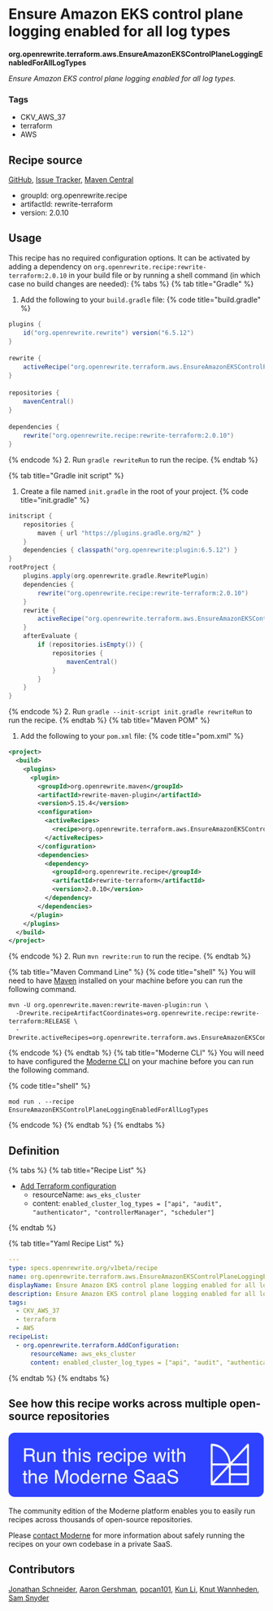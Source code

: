# Ensure Amazon EKS control plane logging enabled for all log types

**org.openrewrite.terraform.aws.EnsureAmazonEKSControlPlaneLoggingEnabledForAllLogTypes**

_Ensure Amazon EKS control plane logging enabled for all log types._

### Tags

* CKV_AWS_37
* terraform
* AWS

## Recipe source

[GitHub](https://github.com/openrewrite/rewrite-terraform/blob/main/src/main/resources/META-INF/rewrite/aws.yml), [Issue Tracker](https://github.com/openrewrite/rewrite-terraform/issues), [Maven Central](https://central.sonatype.com/artifact/org.openrewrite.recipe/rewrite-terraform/2.0.10/jar)

* groupId: org.openrewrite.recipe
* artifactId: rewrite-terraform
* version: 2.0.10


## Usage

This recipe has no required configuration options. It can be activated by adding a dependency on `org.openrewrite.recipe:rewrite-terraform:2.0.10` in your build file or by running a shell command (in which case no build changes are needed): 
{% tabs %}
{% tab title="Gradle" %}
1. Add the following to your `build.gradle` file:
{% code title="build.gradle" %}
```groovy
plugins {
    id("org.openrewrite.rewrite") version("6.5.12")
}

rewrite {
    activeRecipe("org.openrewrite.terraform.aws.EnsureAmazonEKSControlPlaneLoggingEnabledForAllLogTypes")
}

repositories {
    mavenCentral()
}

dependencies {
    rewrite("org.openrewrite.recipe:rewrite-terraform:2.0.10")
}
```
{% endcode %}
2. Run `gradle rewriteRun` to run the recipe.
{% endtab %}

{% tab title="Gradle init script" %}
1. Create a file named `init.gradle` in the root of your project.
{% code title="init.gradle" %}
```groovy
initscript {
    repositories {
        maven { url "https://plugins.gradle.org/m2" }
    }
    dependencies { classpath("org.openrewrite:plugin:6.5.12") }
}
rootProject {
    plugins.apply(org.openrewrite.gradle.RewritePlugin)
    dependencies {
        rewrite("org.openrewrite.recipe:rewrite-terraform:2.0.10")
    }
    rewrite {
        activeRecipe("org.openrewrite.terraform.aws.EnsureAmazonEKSControlPlaneLoggingEnabledForAllLogTypes")
    }
    afterEvaluate {
        if (repositories.isEmpty()) {
            repositories {
                mavenCentral()
            }
        }
    }
}
```
{% endcode %}
2. Run `gradle --init-script init.gradle rewriteRun` to run the recipe.
{% endtab %}
{% tab title="Maven POM" %}
1. Add the following to your `pom.xml` file:
{% code title="pom.xml" %}
```xml
<project>
  <build>
    <plugins>
      <plugin>
        <groupId>org.openrewrite.maven</groupId>
        <artifactId>rewrite-maven-plugin</artifactId>
        <version>5.15.4</version>
        <configuration>
          <activeRecipes>
            <recipe>org.openrewrite.terraform.aws.EnsureAmazonEKSControlPlaneLoggingEnabledForAllLogTypes</recipe>
          </activeRecipes>
        </configuration>
        <dependencies>
          <dependency>
            <groupId>org.openrewrite.recipe</groupId>
            <artifactId>rewrite-terraform</artifactId>
            <version>2.0.10</version>
          </dependency>
        </dependencies>
      </plugin>
    </plugins>
  </build>
</project>
```
{% endcode %}
2. Run `mvn rewrite:run` to run the recipe.
{% endtab %}

{% tab title="Maven Command Line" %}
{% code title="shell" %}
You will need to have [Maven](https://maven.apache.org/download.cgi) installed on your machine before you can run the following command.

```shell
mvn -U org.openrewrite.maven:rewrite-maven-plugin:run \
  -Drewrite.recipeArtifactCoordinates=org.openrewrite.recipe:rewrite-terraform:RELEASE \
  -Drewrite.activeRecipes=org.openrewrite.terraform.aws.EnsureAmazonEKSControlPlaneLoggingEnabledForAllLogTypes
```
{% endcode %}
{% endtab %}
{% tab title="Moderne CLI" %}
You will need to have configured the [Moderne CLI](https://docs.moderne.io/moderne-cli/cli-intro) on your machine before you can run the following command.

{% code title="shell" %}
```shell
mod run . --recipe EnsureAmazonEKSControlPlaneLoggingEnabledForAllLogTypes
```
{% endcode %}
{% endtab %}
{% endtabs %}

## Definition

{% tabs %}
{% tab title="Recipe List" %}
* [Add Terraform configuration](../../terraform/addconfiguration.md)
  * resourceName: `aws_eks_cluster`
  * content: `enabled_cluster_log_types = ["api", "audit", "authenticator", "controllerManager", "scheduler"]`

{% endtab %}

{% tab title="Yaml Recipe List" %}
```yaml
---
type: specs.openrewrite.org/v1beta/recipe
name: org.openrewrite.terraform.aws.EnsureAmazonEKSControlPlaneLoggingEnabledForAllLogTypes
displayName: Ensure Amazon EKS control plane logging enabled for all log types
description: Ensure Amazon EKS control plane logging enabled for all log types.
tags:
  - CKV_AWS_37
  - terraform
  - AWS
recipeList:
  - org.openrewrite.terraform.AddConfiguration:
      resourceName: aws_eks_cluster
      content: enabled_cluster_log_types = ["api", "audit", "authenticator", "controllerManager", "scheduler"]

```
{% endtab %}
{% endtabs %}

## See how this recipe works across multiple open-source repositories

[![Moderne Link Image](/.gitbook/assets/ModerneRecipeButton.png)](https://app.moderne.io/recipes/org.openrewrite.terraform.aws.EnsureAmazonEKSControlPlaneLoggingEnabledForAllLogTypes)

The community edition of the Moderne platform enables you to easily run recipes across thousands of open-source repositories.

Please [contact Moderne](https://moderne.io/product) for more information about safely running the recipes on your own codebase in a private SaaS.

## Contributors
[Jonathan Schneider](mailto:jkschneider@gmail.com), [Aaron Gershman](mailto:aegershman@gmail.com), [pocan101](mailto:jcortesd@gmail.com), [Kun Li](mailto:kun@moderne.io), [Knut Wannheden](mailto:knut@moderne.io), [Sam Snyder](mailto:sam@moderne.io)
